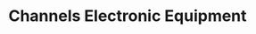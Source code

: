 ---
title: "Channels Electronic Equipment"
url: /ciudad-de-guatemala/channels-electronic-equipment/
shop: electrónica
---